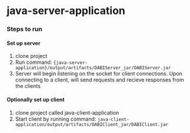 # java-server-application

### Steps to run
#### Set up server
1. clone project
2. Run command:
  `{java-server-application}/output/artifacts/DABIServer_jar/DABIServer.jar`
3. Server will begin listening on the socket for client connections. Upon connecting to a client, will send requests and recieve responses from the clients

#### Optionally set up client
1. clone project called java-client-application 
2. Start client by running command:
  `java-client-application/output/artifacts/DABIClient_jar/DABIClient.jar`
